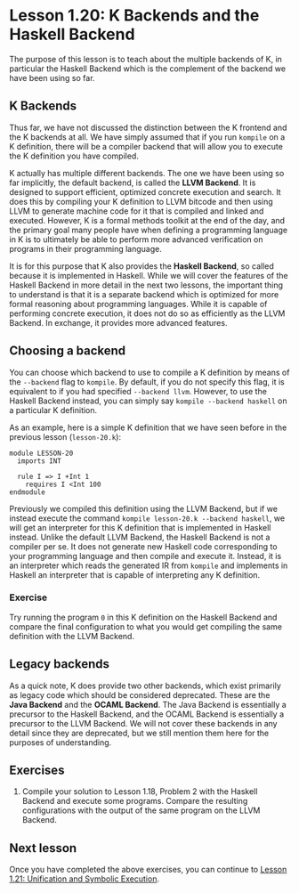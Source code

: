# Lesson 1.20: K Backends and the Haskell Backend

The purpose of this lesson is to teach about the multiple backends of K,
in particular the Haskell Backend which is the complement of the backend we
have been using so far.

## K Backends

Thus far, we have not discussed the distinction between the K frontend and
the K backends at all. We have simply assumed that if you run `kompile` on a
K definition, there will be a compiler backend that will allow you to execute
the K definition you have compiled.

K actually has multiple different backends. The one we have been using so far
implicitly, the default backend, is called the **LLVM Backend**. It is
designed to support efficient, optimized concrete execution and search. It
does this by compiling your K definition to LLVM bitcode and then using LLVM
to generate machine code for it that is compiled and linked and executed.
However, K is a formal methods toolkit at the end of the day, and the primary
goal many people have when defining a programming language in K is to
ultimately be able to perform more advanced verification on programs in their
programming language.

It is for this purpose that K also provides the **Haskell Backend**, so called
because it is implemented in Haskell. While we will cover the features of the
Haskell Backend in more detail in the next two lessons, the important thing to
understand is that it is a separate backend which is optimized for more formal
reasoning about programming languages. While it is capable of performing
concrete execution, it does not do so as efficiently as the LLVM Backend.
In exchange, it provides more advanced features.

## Choosing a backend

You can choose which backend to use to compile a K definition by means of the
`--backend` flag to `kompile`. By default, if you do not specify this flag, it
is equivalent to if you had specified `--backend llvm`. However, to use the
Haskell Backend instead, you can simply say `kompile --backend haskell` on a
particular K definition.

As an example, here is a simple K definition that we have seen before in the
previous lesson (`lesson-20.k`):

```k
module LESSON-20
  imports INT

  rule I => I +Int 1
    requires I <Int 100
endmodule
```

Previously we compiled this definition using the LLVM Backend, but if we
instead execute the command `kompile lesson-20.k --backend haskell`, we
will get an interpreter for this K definition that is implemented in Haskell
instead. Unlike the default LLVM Backend, the Haskell Backend is not a
compiler per se. It does not generate new Haskell code corresponding to your
programming language and then compile and execute it. Instead, it is an
interpreter which reads the generated IR from `kompile` and implements in
Haskell an interpreter that is capable of interpreting any K definition.

### Exercise

Try running the program `0` in this K definition on the Haskell Backend and
compare the final configuration to what you would get compiling the same
definition with the LLVM Backend.

## Legacy backends

As a quick note, K does provide two other backends, which exist primarily
as legacy code which should be considered deprecated. These are the
**Java Backend** and the **OCAML Backend**. The Java Backend is essentially
a precursor to the Haskell Backend, and the OCAML Backend is essentially a
precursor to the LLVM Backend. We will not cover these backends in any detail
since they are deprecated, but we still mention them here for the purposes
of understanding.

## Exercises

1. Compile your solution to Lesson 1.18, Problem 2 with the Haskell Backend
and execute some programs. Compare the resulting configurations with the
output of the same program on the LLVM Backend.

## Next lesson

Once you have completed the above exercises, you can continue to
[Lesson 1.21: Unification and Symbolic Execution](../21_symbolic_execution/README.md).
